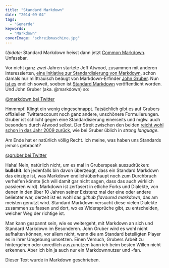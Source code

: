 ```yaml
---
title: "Standard Markdown"
date: "2014-09-04"
tags:
  - "Generde"
keywords:
  - "Markdown"
coverImage: "schreibmaschine.jpg"
---
```


_Update:_ Standard Markdown heisst dann jetzt [Common Markdown](http://blog.codinghorror.com/standard-markdown-is-now-common-markdown/). Unfassbar.

Vor nicht ganz zwei Jahren startete Jeff Atwood, zusammen mit anderen Interessierten, [eine Initiative zur Standardisierung von Markdown](http://blog.codinghorror.com/the-future-of-markdown/), schon damals nur mißtrauisch beäugt von Markdown-Erfinder [John Gruber](http://daringfireball.net/projects/markdown/). Nun [ist es](http://blog.codinghorror.com/standard-flavored-markdown/) endlich soweit, soeben ist [Standard Markdown](http://standardmarkdown.com/) veröffentlicht worden. Und John Gruber (aka. @markdown) so:

<a href="https://twitter.com/markdown/status/507341395137658880">@markdown bei Twitter</a>

Hmmmpf. Klingt ein wenig eingeschnappt. Tatsächlich gibt es auf Grubers offiziellen Twitteraccount noch ganz andere, unschönere Formulierungen. Gruber ist schlicht gegen eine Standardisierung einerseits und mglw. auch besonders durch Atwood selbst. Der Streit zwischen den beiden [reicht wohl schon in das Jahr 2009 zurück](http://blog.codinghorror.com/responsible-open-source-code-parenting/), wie bei Gruber üblich in _strong language_.

Am Ende hat er natürlich völlig Recht. Ich meine, was haben uns Standards jemals gebracht?

<a href="https://twitter.com/gruber/status/507364924340060160">@gruber bei Twitter</a>

Haha! Nein, natürlich nicht, um es mal in Gruberspeak auszudrücken: **bullshit**. Ich jedenfalls bin davon überzeugt, dass ein Standard Markdown das einzige ist, was Markdown endlich/überhaupt noch zum Durchbruch verhelfen könnte (ich will damit gar nicht sagen, dass das auch wirklich passieren wird). Markdown ist zerfasert in etliche Forks und Dialekte, von denen in den über 10 Jahren seiner Existenz mal der eine oder andere beliebter war, derzeit ist es wohl das _github flavoured markdown_, das am meisten genutzt wird. Standard Markdown versucht diese vielen Dialekte zusammen zu fassen und dort, wo es Widersprüche gibt, zu entscheiden, welcher Weg der richtige ist.

Man kann gespannt sein, wie es weitergeht, mit Markdown an sich und Standard Markdown im Besonderen. John Gruber wird es wohl nicht aufhalten können, vor allem nicht, wenn die am Standard beteiligten Player es in ihrer Umgebung umsetzen. Einen Versuch, Grubers Arbeit zu hintergehen oder unredlich auszunutzen kann ich beim besten Willen nicht erkennen. Aber ich bin ja auch nur ein Markdownnutzer und -fan.

Dieser Text wurde in Markdown geschrieben.
